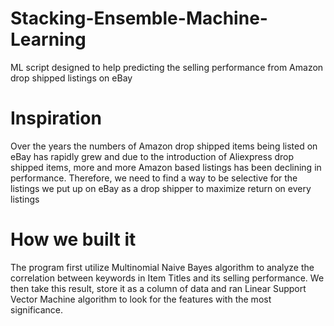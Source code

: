 # Stacking-Ensemble-Machine-Learning
ML script designed to help predicting the selling performance from Amazon drop shipped listings on eBay 

# Inspiration
Over the years the numbers of Amazon drop shipped items being listed on eBay has rapidly grew and due to the introduction of Aliexpress drop shipped items, more and more Amazon based listings has been declining in performance. Therefore, we need to find a way to be selective for the listings we put up on eBay as a drop shipper to maximize return on every listings

# How we built it 
The program first utilize Multinomial Naive Bayes algorithm to analyze the correlation between keywords in Item Titles and its selling performance. We then take this result, store it as a column of data and ran Linear Support Vector Machine algorithm to look for the features with the most significance. 


